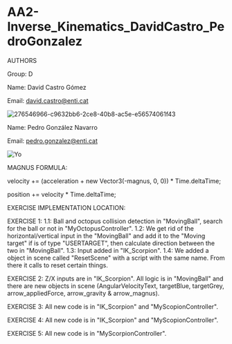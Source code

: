 # AA2-Inverse_Kinematics_DavidCastro_PedroGonzalez

AUTHORS

Group: D

Name: David Castro Gómez

Email: david.castro@enti.cat

![276546966-c9632bb6-2ce8-40b8-ac5e-e56574061f43](https://github.com/DavidCastroGomez/AA3-Interaction_DavidCastro_PedroGonzalez/assets/99645935/50e63662-8361-4196-952d-7ac6cfbfd45a)

Name: Pedro González Navarro

Email: pedro.gonzalez@enti.cat

![Yo](https://github.com/DavidCastroGomez/AA1-ManualMovement_DavidCastro_PedroGonzalez/assets/99645935/151781d6-536e-4ca4-8afc-d8631f08d504)

MAGNUS FORMULA:

velocity += (acceleration + new Vector3(-magnus, 0, 0)) * Time.deltaTime;

position += velocity * Time.deltaTime;

EXERCISE IMPLEMENTATION LOCATION:

EXERCISE 1:
1.1: Ball and octopus collision detection in "MovingBall", search for the ball or not in "MyOctopusController".
1.2: We get rid of the horizontal/vertical input in the "MovingBall" and add it to the "Moving target" if is of type "USERTARGET", then calculate direction between the two in "MovingBall".
1.3: Input added in "IK_Scorpion".
1.4: We added a object in scene called "ResetScene" with a script with the same name. From there it calls to reset certain things.

EXERCISE 2:
Z/X inputs are in "IK_Scorpion". All logic is in "MovingBall" and there are new objects in scene (AngularVelocityText, targetBlue, targetGrey, arrow_appliedForce, arrow_gravity & arrow_magnus).

EXERCISE 3:
All new code is in "IK_Scorpion" and "MyScopionController".

EXERCISE 4:
All new code is in "IK_Scorpion" and "MyScopionController".

EXERCISE 5:
All new code is in "MyScorpionController".
